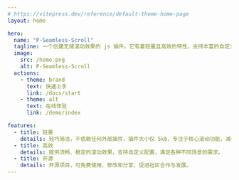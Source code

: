 ```yaml
---
# https://vitepress.dev/reference/default-theme-home-page
layout: home

hero:
  name: "P-Seamless-Scroll"
  tagline: 一个创建无缝滚动效果的 js 插件。它有着轻量且高效的特性，支持丰富的自定义配置选项，提供了一系列 API 方法以及事件监听功能。
  image:
    src: /home.png
    alt: P-Seamless-Scroll
  actions:
    - theme: brand
      text: 快速上手
      link: /docs/start
    - theme: alt
      text: 在线体验
      link: /demo/index

features:
  - title: 轻量
    details: 轻巧简洁，不依赖任何外部插件，插件大小仅 5kb，专注于核心滚动功能，减少页面负担。
  - title: 高效
    details: 提供流畅、稳定的滚动效果，支持自定义配置，满足各种不同场景的需求。
  - title: 开源
    details: 开源项目，可免费使用、修改和分享，促进社区合作与发展。
---
```


